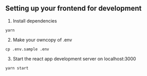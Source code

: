## Setting up your frontend for development
    
1. Install dependencies

```
yarn
```

2. Make your owncopy of .env
```
cp .env.sample .env
```

3. Start the react app development server on localhost:3000
```
yarn start
```